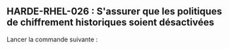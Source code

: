 ## HARDE-RHEL-026 : S'assurer que les politiques de chiffrement historiques soient désactivées

Lancer la commande suivante :

